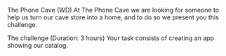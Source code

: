 The Phone Cave (WD)
At The Phone Cave we are looking for someone to help us turn our cave store into a home, and to do so we present you this challenge.

The challenge (Duration: 3 hours)
Your task consists of creating an app showing our catalog. 
